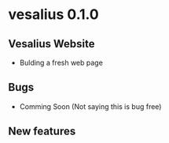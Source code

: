 # vesalius 0.1.0


## Vesalius Website

* Bulding a fresh web page


## Bugs

* Comming Soon (Not saying this is bug free)


## New features
